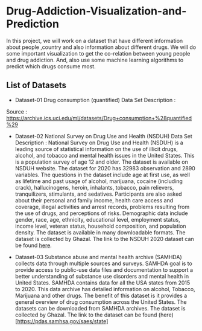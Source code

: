 # Drug-Addiction-Visualization-and-Prediction
In this project, we will work on a dataset that have different information about people ,country and also information about different drugs. We will do some important visualization to get the co-relation between young people and drug addiction. And, also use some machine learning algorithms to predict which drugs consume most.

## List of Datasets
- Dataset-01
Drug consumption (quantified) 
Data Set Description :

Source : https://archive.ics.uci.edu/ml/datasets/Drug+consumption+%28quantified%29

- Dataset-02
National Survey on Drug Use and Health (NSDUH) 
Data Set Description : National Survey on Drug Use and Health (NSDUH) is a leading source of statistical information on the use of illicit drugs, alcohol, and tobacco and mental health issues in the United States. This is a population survey of age 12 and older. The dataset is available on NSDUH website. The dataset for 2020 has 32983 observation and 2890 variables. The questions in the dataset include age at first use, as well as lifetime and past usage of alcohol, marijuana, cocaine (including crack), hallucinogens, heroin, inhalants, tobacco, pain relievers, tranquilizers, stimulants, and sedatives. Participants are also asked about their personal and family income, health care access and coverage, illegal activities and arrest records, problems resulting from the use of drugs, and perceptions of risks. Demographic data include gender, race, age, ethnicity, educational level, employment status, income level, veteran status, household composition, and population density. The dataset is available in many downloadable formats. The dataset is collected by Ghazal. The link to the NSDUH 2020 dataset can be found [here](https://www.datafiles.samhsa.gov/dataset/national-survey-drug-use-and-health-2020-nsduh-2020-ds0001).

- Dataset-03
Substance abuse and mental health archive (SAMHDA) collects data through multiple sources and surveys. SAMHDA goal is to provide access to public-use data files and documentation to support a better understanding of substance use disorders and mental health in United States. SAMHDA contains data for all the USA states from 2015 to 2020. This data archive has detailed information on alcohol, Tobacco, Marijuana and other drugs. The benefit of this dataset is it provides a general overview of drug consumption across the United States. The datasets can be downloaded from SAMHDA archives. The dataset is collected by Ghazal. The link to the dataset can be found (here)[https://pdas.samhsa.gov/saes/state]

